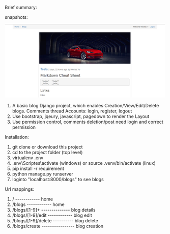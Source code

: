 Brief summary:

snapshots: 

![Alt text](screenshots/home.png "Home Page")

  1. A basic blog Django project, which enables
        Creation/View/Edit/Delete blogs.
        Comments thread
        Accounts: login, register, logout
  2. Use bootstrap, jqeury, javascript, pagedown to render the Layout
  3. Use permission control, comments deletion/post need login and correct permission

Installation: 
  1. git clone or download this project
  2. cd to the project folder (top level)
  3. virtualenv .env
  4. .env\Scriptes\activate (windows)    or   source   .venv/bin/activate   (linux)
  5. pip install -r requirement
  7. python manage.py runserver
  8. loginto "localhost:8000/blogs" to see blogs  

  
Url mappings:
  1.    /                 ------------ home
  2.    /blogs            ------------ home
  3.    /blogs/[1-9]+   -------------- blog details
  4.    /blogs/[1-9]/edit ------------ blog edit
  5.    /blogs/[1-9]/delete ---------- blog delete
  6.    /blogs/create ---------------- blog creation
  
